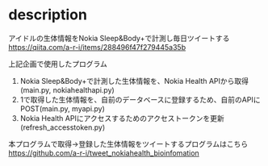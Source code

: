 # description

アイドルの生体情報をNokia Sleep&Body+で計測し毎日ツイートする  
https://qiita.com/a-r-i/items/288496f47f279445a35b

上記企画で使用したプログラム

1. Nokia Sleep&Body+で計測した生体情報を、Nokia Health APIから取得(main.py, nokiahealthapi.py)
1. 1で取得した生体情報を、自前のデータベースに登録するため、自前のAPIにPOST(main.py, myapi.py)
1. Nokia Health APIにアクセスするためのアクセストークンを更新(refresh_accesstoken.py)

本プログラムで取得→登録した生体情報をツイートするプログラムはこちら  
https://github.com/a-r-i/tweet_nokiahealth_bioinfomation